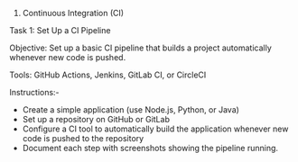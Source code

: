 1. Continuous Integration (CI)

Task 1: Set Up a CI Pipeline

Objective: Set up a basic CI pipeline that builds a project automatically whenever new code is pushed.

Tools: GitHub Actions, Jenkins, GitLab CI, or CircleCI

Instructions:-
*  Create a simple application (use Node.js, Python, or Java)
*  Set up a repository on GitHub or GitLab
*  Configure a CI tool to automatically build the application whenever new code is pushed to the repository
*  Document each step with screenshots showing the pipeline running.